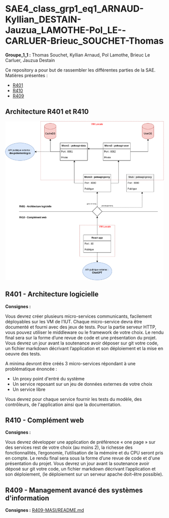 # SAE4_class_grp1_eq1_ARNAUD-Kyllian_DESTAIN-Jauzua_LAMOTHE-Pol_LE--CARLUER-Brieuc_SOUCHET-Thomas

**Groupe_1_1 :** Thomas Souchet, Kyllian Arnaud, Pol Lamothe, Brieuc Le Carluer, Jauzua Destain

Ce repository a pour but de rassembler les différentes parties de la SAE. Matières présentes :

* [R401](#r401---architecture-logicielle)
* [R410](#r410---complément-web)
* [R409](#r409---management-avancé-des-systèmes-dinformation)

## Architecture R401 et R410

![schema](./commun/Architecture-globale.drawio.png)

## R401 - Architecture logicielle

**Consignes :**

Vous devrez créer plusieurs micro-services communicants, facilement déployables sur les VM de l’IUT. Chaque micro-service devra être documenté et fourni avec des jeux de tests. Pour la partie serveur HTTP, vous pouvez utiliser le middleware ou le framework de votre choix. Le rendu final sera sur la forme d’une revue de code et une présentation du projet. Vous devrez un jour avant la soutenance avoir déposer sur git votre code, un fichier markdown décrivant l’application et son déploiement et la mise en oeuvre des tests.

A minima devront être créés 3 micro-services répondant à une problématique énoncée :

 * Un proxy point d'entré du système
 * Un service reposant sur un jeu de données externes de votre choix
 * Un service libre

Vous devrez pour chaque service fournir les tests du modèle, des contrôleurs, de l'application ainsi que la documentation.

## R410 - Complément web

**Consignes :**

Vous devrez développer une application de préférence « one page » sur des services rest de votre choix (au moins 2), la richesse des fonctionnalités, l’ergonomie, l’utilisation de la mémoire et du CPU seront pris en compte. Le rendu final sera sous la forme d’une revue de code et d'une présentation du projet. Vous devrez un jour avant la soutenance avoir déposé sur git votre code, un fichier markdown décrivant l’application et son déploiement, (le déploiement sur un serveur apache doit-être possible).

## R409 - Management avancé des systèmes d'information

**Consignes :** [R409-MASI/README.md](https://gitlab.univ-nantes.fr/pub/but/but2/sae4/sae4_class_grp1_eq1_arnaud-kyllian_destain-jauzua_lamothe-pol_le-carluer-brieuc_souchet-thomas/-/blob/main/R409-MASI/README.md?ref_type=heads)